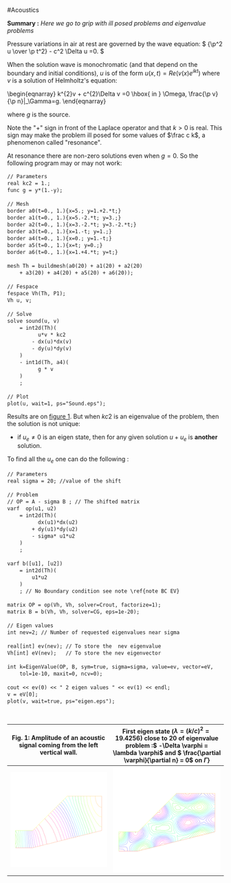 #Acoustics

**Summary :** _Here we go to grip with ill posed problems and eigenvalue problems_

Pressure variations in air at rest are governed by the wave equation:
$
{\p^2 u \over \p t^2} - c^2 \Delta u =0.
$

When the solution wave is monochromatic (and that depend on the boundary and initial conditions), $u$ is of the form $u(x,t)=Re(v(x) e^{ik t})$ where $v$ is a solution of Helmholtz's equation:

\begin{eqnarray}
k^{2}v  + c^{2}\Delta v  =0 \hbox{ in } \Omega,
\frac{\p v}{\p n}|_\Gamma=g.
\end{eqnarray}

where $g$ is the source.

Note the "+" sign in front of the Laplace operator and that $k>0$ is real. This sign may make the problem ill posed for some values of $\frac c k$, a phenomenon called "resonance".

At resonance there are non-zero solutions even when $g=0$. So the following program may or may not work:

```freefem
// Parameters
real kc2 = 1.;
func g = y*(1.-y);

// Mesh
border a0(t=0., 1.){x=5.; y=1.+2.*t;}
border a1(t=0., 1.){x=5.-2.*t; y=3.;}
border a2(t=0., 1.){x=3.-2.*t; y=3.-2.*t;}
border a3(t=0., 1.){x=1.-t; y=1.;}
border a4(t=0., 1.){x=0.; y=1.-t;}
border a5(t=0., 1.){x=t; y=0.;}
border a6(t=0., 1.){x=1.+4.*t; y=t;}

mesh Th = buildmesh(a0(20) + a1(20) + a2(20)
	+ a3(20) + a4(20) + a5(20) + a6(20));

// Fespace
fespace Vh(Th, P1);
Vh u, v;

// Solve
solve sound(u, v)
	= int2d(Th)(
		  u*v * kc2
		- dx(u)*dx(v)
		- dy(u)*dy(v)
	)
	- int1d(Th, a4)(
		  g * v
	)
	;

// Plot
plot(u, wait=1, ps="Sound.eps");
```

Results are on [figure 1](#Fig1). But when $kc2$ is an eigenvalue of the problem, then the solution is not unique:

* if $u_e \neq 0$ is an eigen state, then for any given solution $u+u_e$ is **another** solution.

To find all the $u_e$ one can do the following :

```freefem
// Parameters
real sigma = 20; //value of the shift

// Problem
// OP = A - sigma B ; // The shifted matrix
varf  op(u1, u2)
	= int2d(Th)(
		  dx(u1)*dx(u2)
		+ dy(u1)*dy(u2)
		- sigma* u1*u2
	)
	;

varf b([u1], [u2])
	= int2d(Th)(
		u1*u2
	)
	; // No Boundary condition see note \ref{note BC EV}

matrix OP = op(Vh, Vh, solver=Crout, factorize=1);
matrix B = b(Vh, Vh, solver=CG, eps=1e-20);

// Eigen values
int nev=2; // Number of requested eigenvalues near sigma

real[int] ev(nev); // To store the  nev eigenvalue
Vh[int] eV(nev);   // To store the nev eigenvector

int k=EigenValue(OP, B, sym=true, sigma=sigma, value=ev, vector=eV,
	tol=1e-10, maxit=0, ncv=0);

cout << ev(0) << " 2 eigen values " << ev(1) << endl;
v = eV[0];
plot(v, wait=true, ps="eigen.eps");



```

| <a name="Fig1">Fig. 1</a>: Amplitude of an acoustic signal coming from the left vertical wall.| First eigen state ($\lambda=(k/c)^2=19.4256$) close to $20$ of eigenvalue problem :$ -\Delta \varphi = \lambda \varphi$ and $ \frac{\partial \varphi}{\partial n} = 0$ on $\Gamma$}|
|:----:|:----:|
|![Acoustics](images/acoustics_0.svg)|![Acoustics](images/acoustics.svg)|

